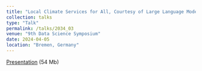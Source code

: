 ```yaml
---
title: "Local Climate Services for All, Courtesy of Large Language Models"
collection: talks
type: "Talk"
permalink: /talks/2034_03
venue: "9th Data Science Symposium"
date: 2024-04-05
location: "Bremen, Germany"
---
```


<i class="fas fa-file-powerpoint"></i> [Presentation](https://nextcloud.awi.de/s/qEW2fjqMD7jPRXR) (54 Mb)

